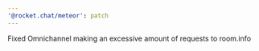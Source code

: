 ```yaml
---
'@rocket.chat/meteor': patch
---
```


Fixed Omnichannel making an excessive amount of requests to room.info
